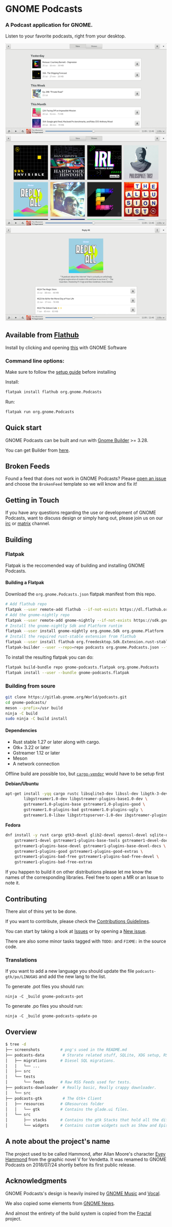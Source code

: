 # GNOME Podcasts

### A Podcast application for GNOME.
Listen to your favorite podcasts, right from your desktop.

![episdes_view](./screenshots/home_view.png)
![shows_view](./screenshots/shows_view.png)
![show_widget](./screenshots/show_widget.png)

## Available from [Flathub](https://www.flathub.org/apps/details/org.gnome.Podcasts)

Install by clicking and opening [this](https://www.flathub.org/apps/details/org.gnome.Podcasts) with GNOME Software

### Command line options:

Make sure to follow the [setup guide][flatpak_setup] before installing

Install:
```sh
flatpak install flathub org.gnome.Podcasts
```

Run:
```sh
flatpak run org.gnome.Podcasts
```

## Quick start

GNOME Podcasts can be built and run with [Gnome Builder][builder] >= 3.28.

You can get Builder from [here][get_builder].

## Broken Feeds

Found a feed that does not work in GNOME Podcasts?
Please [open an issue][new_issue] and choose the `BrokenFeed` template so we will know and fix it!

## Getting in Touch

If you have any questions regarding the use or development of GNOME Podcasts,
want to discuss design or simply hang out, please join us on our [irc][irc] or [matrix][matrix] channel.

## Building

### Flatpak

Flatpak is the reccomended way of building and installing GNOME Podcasts.

#### Building a Flatpak

Download the `org.gnome.Podcasts.json` flatpak manifest from this repo.

```sh
# Add flathub repo
flatpak --user remote-add flathub --if-not-exists https://dl.flathub.org/repo/flathub.flatpakrepo
# Add the gnome-nightly repo
flatpak --user remote-add gnome-nightly --if-not-exists https://sdk.gnome.org/gnome-nightly.flatpakrepo
# Install the gnome-nightly Sdk and Platform runtim
flatpak --user install gnome-nightly org.gnome.Sdk org.gnome.Platform
# Install the required rust-stable extension from flathub
flatpak --user install flathub org.freedesktop.Sdk.Extension.rust-stable
flatpak-builder --user --repo=repo podcasts org.gnome.Podcasts.json --force-clean
```

To install the resulting flatpak you can do:

```bash
flatpak build-bundle repo gnome-podcasts.flatpak org.gnome.Podcasts
flatpak install --user --bundle gnome-podcasts.flatpak
```

### Building from soure

```sh
git clone https://gitlab.gnome.org/World/podcasts.git
cd gnome-podcasts/
meson --prefix=/usr build
ninja -C build
sudo ninja -C build install
```

#### Dependencies

* Rust stable 1.27 or later along with cargo.
* Gtk+ 3.22 or later
* Gstreamer 1.12 or later
* Meson
* A network connection

Offline build are possible too, but [`cargo-vendor`][vendor] would have to be setup first

**Debian/Ubuntu**

```sh
apt-get install -yqq cargo rustc libsqlite3-dev libssl-dev libgtk-3-dev meson \
        libgstreamer1.0-dev libgstreamer-plugins-base1.0-dev \
        gstreamer1.0-plugins-base gstreamer1.0-plugins-good \
        gstreamer1.0-plugins-bad gstreamer1.0-plugins-ugly \
        gstreamer1.0-libav libgstrtspserver-1.0-dev ibgstreamer-plugins-bad1.0-dev
```

**Fedora**

```sh
dnf install -y rust cargo gtk3-devel glib2-devel openssl-devel sqlite-devel meson \
    gstreamer1-devel gstreamer1-plugins-base-tools gstreamer1-devel-docs \
    gstreamer1-plugins-base-devel gstreamer1-plugins-base-devel-docs \
    gstreamer1-plugins-good gstreamer1-plugins-good-extras \
    gstreamer1-plugins-bad-free gstreamer1-plugins-bad-free-devel \
    gstreamer1-plugins-bad-free-extras

```

If you happen to build it on other distributions please let me know the names 
of the corresponding libraries. Feel free to open a MR or an Issue to note it.

## Contributing

There alot of thins yet to be done.

If you want to contribute, please check the [Contributions Guidelines][contribution-guidelines].

You can start by taking a look at [Issues][issues] or by opening a [New issue][new_issue].

There are also some minor tasks tagged with `TODO:` and `FIXME:` in the source code.

[contribution-guidelines]: https://gitlab.gnome.org/World/podcasts/blob/master/CONTRIBUTING.md

### Translations

If you want to add a new language you should update the file
`podcasts-gtk/po/LINUGAS` and add the new lang to the list.

To generate .pot files you should run:

```
ninja -C _build gnome-podcasts-pot
```

To generate .po files you should run:

```
ninja -C _build gnome-podcasts-update-po
```


## Overview

```sh
$ tree -d
├── screenshots         # png's used in the README.md
├── podcasts-data        # Storate related stuff, SQLite, XDG setup, RSS Parser.
│   ├── migrations      # Diesel SQL migrations.
│   │   └── ...
│   ├── src
│   └── tests
│       └── feeds       # Raw RSS Feeds used for tests.
├── podcasts-downloader  # Really basic, Really crappy downloader.
│   └── src
├── podcasts-gtk         # The Gtk+ Client
│   ├── resources       # GResources folder
│   │   └── gtk         # Contains the glade.ui files.
│   └── src
│       ├── stacks      # Contains the gtk Stacks that hold all the different views.
│       └── widgets     # Contains custom widgets such as Show and Episode.
```

## A note about the project's name

The project used to be called Hammond, after Allan Moore's character [Evey Hammond][hammond] from the graphic novel V for Vendetta.
It was renamed to GNOME Podcasts on 2018/07/24 shortly before its first public release.

## Acknowledgments

GNOME Podcasts's design is heavily insired by [GNOME Music][music] and [Vocal][vocal].

We also copied some elements from [GNOME News][news].

And almost the entirety of the build system is copied from the [Fractal][fractal] project.

[vendor]: https://github.com/alexcrichton/cargo-vendor
[irc]: irc://irc.gnome.org/#hammond
[matrix]: https://matrix.to/#/#gnome-podcasts:matrix.org
[flatpak_setup]: https://flatpak.org/setup/
[music]: https://wiki.gnome.org/Design/Apps/Music
[vocal]: http://vocalproject.net/
[news]: https://wiki.gnome.org/Design/Apps/Potential/News
[fractal]: https://gitlab.gnome.org/World/fractal
[hammond]: https://en.wikipedia.org/wiki/Evey_Hammond
[issues]: https://gitlab.gnome.org/World/podcasts/issues
[new_issue]: https://gitlab.gnome.org/World/podcasts/issues/new
[builder]: https://wiki.gnome.org/Apps/Builder
[get_builder]: https://wiki.gnome.org/Apps/Builder/Downloads
